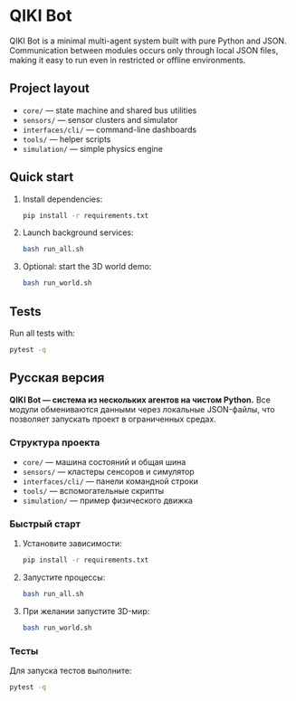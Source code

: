 # QIKI Bot

QIKI Bot is a minimal multi-agent system built with pure Python and JSON. Communication between modules occurs only through local JSON files, making it easy to run even in restricted or offline environments.

## Project layout
- `core/` — state machine and shared bus utilities
- `sensors/` — sensor clusters and simulator
- `interfaces/cli/` — command-line dashboards
- `tools/` — helper scripts
- `simulation/` — simple physics engine

## Quick start
1. Install dependencies:
   ```bash
   pip install -r requirements.txt
   ```
2. Launch background services:
   ```bash
   bash run_all.sh
   ```
3. Optional: start the 3D world demo:
   ```bash
   bash run_world.sh
   ```

## Tests
Run all tests with:
```bash
pytest -q
```

## Русская версия

**QIKI Bot — система из нескольких агентов на чистом Python.** Все модули обмениваются данными через локальные JSON-файлы, что позволяет запускать проект в ограниченных средах.

### Структура проекта
- `core/` — машина состояний и общая шина
- `sensors/` — кластеры сенсоров и симулятор
- `interfaces/cli/` — панели командной строки
- `tools/` — вспомогательные скрипты
- `simulation/` — пример физического движка

### Быстрый старт
1. Установите зависимости:
   ```bash
   pip install -r requirements.txt
   ```
2. Запустите процессы:
   ```bash
   bash run_all.sh
   ```
3. При желании запустите 3D-мир:
   ```bash
   bash run_world.sh
   ```

### Тесты
Для запуска тестов выполните:
```bash
pytest -q
```
